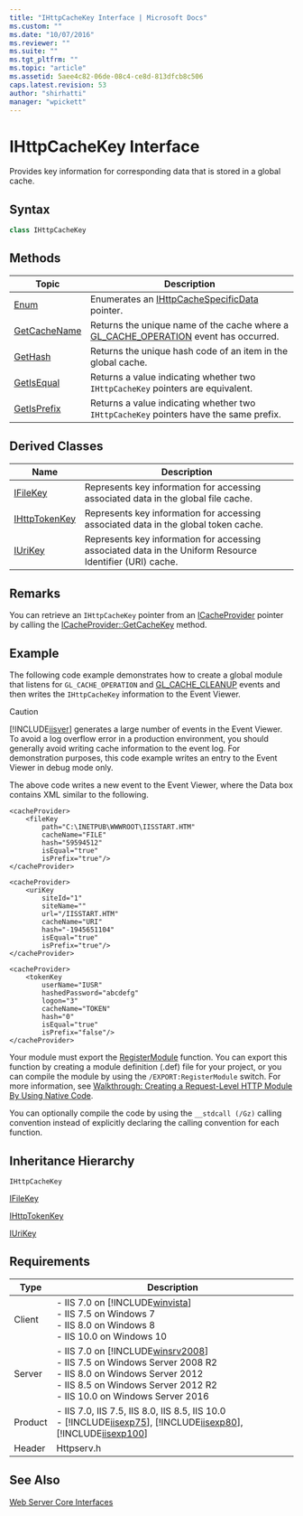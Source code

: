 ```yaml
---
title: "IHttpCacheKey Interface | Microsoft Docs"
ms.custom: ""
ms.date: "10/07/2016"
ms.reviewer: ""
ms.suite: ""
ms.tgt_pltfrm: ""
ms.topic: "article"
ms.assetid: 5aee4c82-06de-08c4-ce8d-813dfcb8c506
caps.latest.revision: 53
author: "shirhatti"
manager: "wpickett"
---
```

# IHttpCacheKey Interface
Provides key information for corresponding data that is stored in a global cache.  
  
## Syntax  
  
```cpp  
class IHttpCacheKey  
```  
  
## Methods  
  
|Topic|Description|  
|-----------|-----------------|  
|[Enum](../../web-development-reference\webdev-native-api-reference/ihttpcachekey-enum-method.md)|Enumerates an [IHttpCacheSpecificData](../../web-development-reference\webdev-native-api-reference/ihttpcachespecificdata-interface.md) pointer.|  
|[GetCacheName](../../web-development-reference\webdev-native-api-reference/ihttpcachekey-getcachename-method.md)|Returns the unique name of the cache where a [GL_CACHE_OPERATION](../../web-development-reference\webdev-native-api-reference/request-processing-constants.md) event has occurred.|  
|[GetHash](../../web-development-reference\webdev-native-api-reference/ihttpcachekey-gethash-method.md)|Returns the unique hash code of an item in the global cache.|  
|[GetIsEqual](../../web-development-reference\webdev-native-api-reference/ihttpcachekey-getisequal-method.md)|Returns a value indicating whether two `IHttpCacheKey` pointers are equivalent.|  
|[GetIsPrefix](../../web-development-reference\webdev-native-api-reference/ihttpcachekey-getisprefix-method.md)|Returns a value indicating whether two `IHttpCacheKey` pointers have the same prefix.|  
  
## Derived Classes  
  
|Name|Description|  
|----------|-----------------|  
|[IFileKey](../../web-development-reference\webdev-native-api-reference/ifilekey-interface.md)|Represents key information for accessing associated data in the global file cache.|  
|[IHttpTokenKey](../../web-development-reference\webdev-native-api-reference/ihttptokenkey-interface.md)|Represents key information for accessing associated data in the global token cache.|  
|[IUriKey](../../web-development-reference\webdev-native-api-reference/iurikey-interface.md)|Represents key information for accessing associated data in the Uniform Resource Identifier (URI) cache.|  
  
## Remarks  
 You can retrieve an `IHttpCacheKey` pointer from an [ICacheProvider](../../web-development-reference\webdev-native-api-reference/icacheprovider-interface.md) pointer by calling the [ICacheProvider::GetCacheKey](../../web-development-reference\webdev-native-api-reference/icacheprovider-getcachekey-method.md) method.  
  
## Example  
 The following code example demonstrates how to create a global module that listens for `GL_CACHE_OPERATION` and [GL_CACHE_CLEANUP](../../web-development-reference\webdev-native-api-reference/request-processing-constants.md) events and then writes the `IHttpCacheKey` information to the Event Viewer.  
  
> [!CAUTION]
>  [!INCLUDE[iisver](../../wmi-provider/includes/iisver-md.md)] generates a large number of events in the Event Viewer. To avoid a log overflow error in a production environment, you should generally avoid writing cache information to the event log. For demonstration purposes, this code example writes an entry to the Event Viewer in debug mode only.  
  
<!-- TODO: review snippet reference  [!CODE [IHttpCacheKey#1](IHttpCacheKey#1)]  -->  
  
 The above code writes a new event to the Event Viewer, where the Data box contains XML similar to the following.  
  
```  
<cacheProvider>  
    <fileKey   
        path="C:\INETPUB\WWWROOT\IISSTART.HTM"   
        cacheName="FILE"   
        hash="59594512"   
        isEqual="true"   
        isPrefix="true"/>  
</cacheProvider>  
```  
  
```  
<cacheProvider>  
    <uriKey   
        siteId="1"   
        siteName=""   
        url="/IISSTART.HTM"   
        cacheName="URI"   
        hash="-1945651104"   
        isEqual="true"   
        isPrefix="true"/>  
</cacheProvider>  
```  
  
```  
<cacheProvider>  
    <tokenKey   
        userName="IUSR"   
        hashedPassword="abcdefg"   
        logon="3"   
        cacheName="TOKEN"   
        hash="0"   
        isEqual="true"   
        isPrefix="false"/>  
</cacheProvider>  
```  
  
 Your module must export the [RegisterModule](../../web-development-reference\webdev-native-api-reference/pfn-registermodule-function.md) function. You can export this function by creating a module definition (.def) file for your project, or you can compile the module by using the `/EXPORT:RegisterModule` switch. For more information, see [Walkthrough: Creating a Request-Level HTTP Module By Using Native Code](../../web-development-reference\native-code-development-overview\walkthrough-creating-a-request-level-http-module-by-using-native-code.md).  
  
 You can optionally compile the code by using the `__stdcall (/Gz)` calling convention instead of explicitly declaring the calling convention for each function.  
  
## Inheritance Hierarchy  
 `IHttpCacheKey`  
  
 [IFileKey](../../web-development-reference\webdev-native-api-reference/ifilekey-interface.md)  
  
 [IHttpTokenKey](../../web-development-reference\webdev-native-api-reference/ihttptokenkey-interface.md)  
  
 [IUriKey](../../web-development-reference\webdev-native-api-reference/iurikey-interface.md)  
  
## Requirements  
  
|Type|Description|  
|----------|-----------------|  
|Client|-   IIS 7.0 on [!INCLUDE[winvista](../../wmi-provider/includes/winvista-md.md)]<br />-   IIS 7.5 on Windows 7<br />-   IIS 8.0 on Windows 8<br />-   IIS 10.0 on Windows 10|  
|Server|-   IIS 7.0 on [!INCLUDE[winsrv2008](../../wmi-provider/includes/winsrv2008-md.md)]<br />-   IIS 7.5 on Windows Server 2008 R2<br />-   IIS 8.0 on Windows Server 2012<br />-   IIS 8.5 on Windows Server 2012 R2<br />-   IIS 10.0 on Windows Server 2016|  
|Product|-   IIS 7.0, IIS 7.5, IIS 8.0, IIS 8.5, IIS 10.0<br />-   [!INCLUDE[iisexp75](../../web-development-reference/native-code-api-reference/includes/iisexp75-md.md)], [!INCLUDE[iisexp80](../../web-development-reference/native-code-api-reference/includes/iisexp80-md.md)], [!INCLUDE[iisexp100](../../web-development-reference/native-code-api-reference/includes/iisexp100-md.md)]|  
|Header|Httpserv.h|  
  
## See Also  
 [Web Server Core Interfaces](../../web-development-reference\webdev-native-api-reference/web-server-core-interfaces.md)